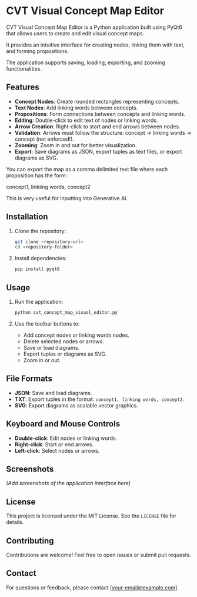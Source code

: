 # CVT Visual Concept Map Editor

CVT Visual Concept Map Editor is a Python application built using PyQt6 that allows users to create and edit visual concept maps. 

It provides an intuitive interface for creating nodes, linking them with text, and forming propositions. 

The application supports saving, loading, exporting, and zooming functionalities.

## Features

- **Concept Nodes**: Create rounded rectangles representing concepts.
- **Text Nodes**: Add linking words between concepts.
- **Propositions**: Form connections between concepts and linking words.
- **Editing**: Double-click to edit text of nodes or linking words.
- **Arrow Creation**: Right-click to start and end arrows between nodes.
- **Validation**: Arrows must follow the structure: concept → linking words → concept (not enforced!).
- **Zooming**: Zoom in and out for better visualization.
- **Export**: Save diagrams as JSON, export tuples as text files, or export diagrams as SVG.

You can export the map as a comma delimited text file where each proposition has the form:

concept1, linkiing words, concept2

This is very useful for inputting into Generative AI.

## Installation

1. Clone the repository:
   ```bash
   git clone <repository-url>
   cd <repository-folder>
   ```

2. Install dependencies:
   ```bash
   pip install pyqt6
   ```

## Usage

1. Run the application:
   ```bash
   python cvt_concept_map_visual_editor.py
   ```

2. Use the toolbar buttons to:
   - Add concept nodes or linking words nodes.
   - Delete selected nodes or arrows.
   - Save or load diagrams.
   - Export tuples or diagrams as SVG.
   - Zoom in or out.

## File Formats

- **JSON**: Save and load diagrams.
- **TXT**: Export tuples in the format: `concept1, linking words, concept2`.
- **SVG**: Export diagrams as scalable vector graphics.

## Keyboard and Mouse Controls

- **Double-click**: Edit nodes or linking words.
- **Right-click**: Start or end arrows.
- **Left-click**: Select nodes or arrows.

## Screenshots

*(Add screenshots of the application interface here)*

## License

This project is licensed under the MIT License. See the `LICENSE` file for details.

## Contributing

Contributions are welcome! Feel free to open issues or submit pull requests.

## Contact

For questions or feedback, please contact [your-email@example.com].
